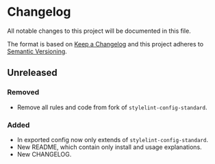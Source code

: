 # Changelog

All notable changes to this project will be documented in this file.

The format is based on [Keep a Changelog](http://keepachangelog.com/)
and this project adheres to [Semantic Versioning](http://semver.org/).

## Unreleased

### Removed

* Remove all rules and code from fork of `stylelint-config-standard`.

### Added

* In exported config now only extends of `stylelint-config-standard`.
* New README, which contain only install and usage explanations.
* New CHANGELOG.

